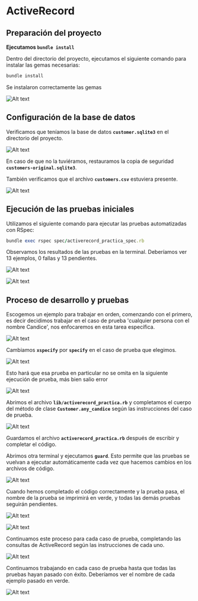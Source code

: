 # ActiveRecord

## **Preparación del proyecto**

 **Ejecutamos `bundle install`**

Dentro del directorio del proyecto, ejecutamos el siguiente comando para instalar las gemas necesarias:

```ruby
bundle install
```

Se instalaron correctamente las gemas

![Alt text](Imagenes/Untitled.png)

## **Configuración de la base de datos**

Verificamos que teníamos la base de datos **`customer.sqlite3`** en el directorio del proyecto.

![Alt text](<Imagenes/Untitled 1.png>)

En caso de que no la tuviéramos, restauramos la copia de seguridad **`customers-original.sqlite3`**.

También verificamos que el archivo **`customers.csv`** estuviera presente.

![Alt text](<Imagenes/Untitled 2.png>)

## **Ejecución de las pruebas iniciales**

Utilizamos el siguiente comando para ejecutar las pruebas automatizadas con RSpec:

```ruby
bundle exec rspec spec/activerecord_practica_spec.rb
```

Observamos los resultados de las pruebas en la terminal. Deberíamos ver 13 ejemplos, 0 fallas y 13 pendientes.

![Alt text](<Imagenes/Untitled 3.png>)

![Alt text](<Imagenes/Untitled 4.png>)

## Proceso de desarrollo y pruebas

Escogemos un ejemplo para trabajar en orden, comenzando con el primero, es decir decidimos trabajar en el caso de prueba 'cualquier persona con el nombre Candice', nos enfocaremos en esta tarea específica.

![Alt text](<Imagenes/Untitled 5.png>)

Cambiamos **`xspecify`** por **`specify`** en el caso de prueba que elegimos. 

![Alt text](<Imagenes/Untitled 6.png>)

Esto hará que esa prueba en particular no se omita en la siguiente ejecución de prueba, más bien salio error 

![Alt text](<Imagenes/Untitled 7.png>)

Abrimos el archivo **`lib/activerecord_practica.rb`** y completamos el cuerpo del método de clase **`Customer.any_candice`** según las instrucciones del caso de prueba.

![Alt text](<Imagenes/Untitled 8.png>)

Guardamos el archivo **`activerecord_practica.rb`** después de escribir y completar el código.

Abrimos otra terminal y ejecutamos **`guard`**. Esto permite que las pruebas se vuelvan a ejecutar automáticamente cada vez que hacemos cambios en los archivos de código.

![Alt text](<Imagenes/Untitled 9.png>) 

Cuando hemos completado el código correctamente y la prueba pasa, el nombre de la prueba se imprimirá en verde, y todas las demás pruebas seguirán pendientes.

![Alt text](<Imagenes/Untitled 10.png>) 

![Alt text](<Imagenes/Untitled 11.png>)

Continuamos este proceso para cada caso de prueba, completando las consultas de ActiveRecord según las instrucciones de cada uno.

![Alt text](image.png)


Continuamos trabajando en cada caso de prueba hasta que todas las pruebas hayan pasado con éxito. Deberíamos ver el nombre de cada ejemplo pasado en verde.

![Alt text](<Imagenes/Untitled 12.png>)